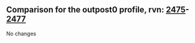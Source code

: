 ## Comparison for the outpost0 profile, rvn: [2475](https://github.com/PRO100KatYT/FortniteProfileRevisions/tree/main/profiles/outpost0/2475%20outpost0.json)-[2477](https://github.com/PRO100KatYT/FortniteProfileRevisions/tree/main/profiles/outpost0/2477%20outpost0.json)

No changes

